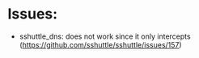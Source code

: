 # Issues:
- sshuttle_dns: does not work since it only intercepts (https://github.com/sshuttle/sshuttle/issues/157)